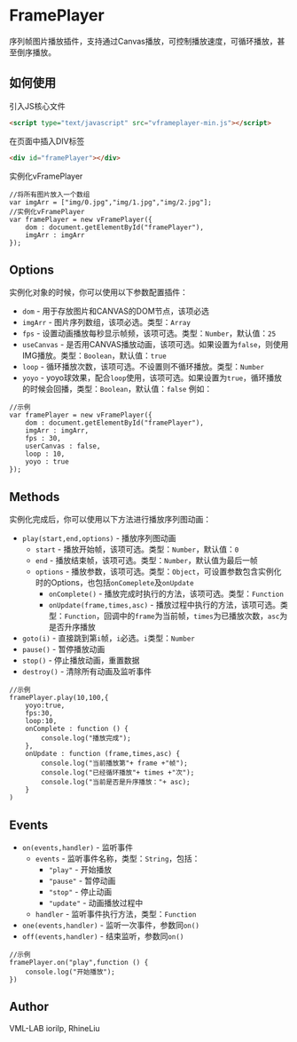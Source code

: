 # FramePlayer
序列帧图片播放插件，支持通过Canvas播放，可控制播放速度，可循环播放，甚至倒序播放。
## 如何使用
引入JS核心文件
```html
<script type="text/javascript" src="vframeplayer-min.js"></script>
 ```
在页面中插入DIV标签
```html
<div id="framePlayer"></div>
 ```
实例化vFramePlayer
```JS
//将所有图片放入一个数组
var imgArr = ["img/0.jpg","img/1.jpg","img/2.jpg"];
//实例化vFramePlayer
var framePlayer = new vFramePlayer({
    dom : document.getElementById("framePlayer"),
    imgArr : imgArr
});
```
## Options
实例化对象的时候，你可以使用以下参数配置插件：
* `dom` - 用于存放图片和CANVAS的DOM节点，该项必选
* `imgArr` - 图片序列数组，该项必选。类型：`Array`
* `fps` - 设置动画播放每秒显示帧频，该项可选。类型：`Number`，默认值：`25`
* `useCanvas` - 是否用CANVAS播放动画，该项可选。如果设置为`false`，则使用IMG播放。类型：`Boolean`，默认值：`true`
* `loop` - 循环播放次数，该项可选。不设置则不循环播放。类型：`Number`
* `yoyo` - yoyo球效果，配合`loop`使用，该项可选。如果设置为`true`，循环播放的时候会回播，类型：`Boolean`，默认值：`false`
例如：
```JS
//示例
var framePlayer = new vFramePlayer({
    dom : document.getElementById("framePlayer"),
    imgArr : imgArr,
    fps : 30,
    userCanvas : false,
    loop : 10,
    yoyo : true
});
```
## Methods
实例化完成后，你可以使用以下方法进行播放序列图动画：
* `play(start,end,options)` - 播放序列图动画
    * `start` - 播放开始帧，该项可选。类型：`Number`，默认值：`0`
    * `end` - 播放结束帧，该项可选。类型：`Number`，默认值为最后一帧
    * `options` - 播放参数，该项可选。类型：`Object`，可设置参数包含实例化时的Options，也包括`onComeplete`及`onUpdate`
        * `onComplete()` - 播放完成时执行的方法，该项可选。类型：`Function`
        * `onUpdate(frame,times,asc)` - 播放过程中执行的方法，该项可选。类型：`Function`，回调中的`frame`为当前帧，`times`为已播放次数，`asc`为是否升序播放
* `goto(i)` - 直接跳到第`i`帧，`i`必选。`i`类型：`Number`
* `pause()` - 暂停播放动画
* `stop()` - 停止播放动画，重置数据
* `destroy()` - 清除所有动画及监听事件
```JS
//示例
framePlayer.play(10,100,{
    yoyo:true,
    fps:30,
    loop:10,
    onComplete : function () {
        console.log("播放完成");
    },
    onUpdate : function (frame,times,asc) {
        console.log("当前播放第"+ frame +"帧");
        console.log("已经循环播放"+ times +"次");
        console.log("当前是否是升序播放："+ asc);
    }
)
```
## Events
* `on(events,handler)` - 监听事件
    * `events` - 监听事件名称，类型：`String`，包括：
        * `"play"` - 开始播放
        * `"pause"` - 暂停动画
        * `"stop"` - 停止动画
        * `"update"` - 动画播放过程中
    * `handler` - 监听事件执行方法，类型：`Function`
* `one(events,handler)` - 监听一次事件，参数同`on()`
* `off(events,handler)` - 结束监听，参数同`on()`
```JS
//示例
framePlayer.on("play",function () {
    console.log("开始播放");
})
```
## Author
VML-LAB iorilp, RhineLiu

